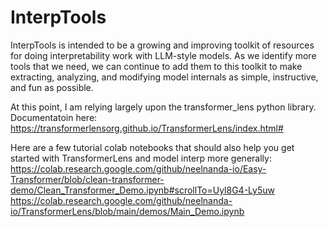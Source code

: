 # InterpTools
InterpTools is intended to be a growing and improving toolkit of resources for doing interpretability work with LLM-style models. As we identify more tools that we need, we can continue to add them to this toolkit to make extracting, analyzing, and modifying model internals as simple, instructive, and fun as possible.

At this point, I am relying largely upon the transformer_lens python library. Documentatoin here: https://transformerlensorg.github.io/TransformerLens/index.html#

Here are a few tutorial colab notebooks that should also help you get started with TransformerLens and model interp more generally:
https://colab.research.google.com/github/neelnanda-io/Easy-Transformer/blob/clean-transformer-demo/Clean_Transformer_Demo.ipynb#scrollTo=Uyl8G4-Ly5uw
https://colab.research.google.com/github/neelnanda-io/TransformerLens/blob/main/demos/Main_Demo.ipynb
